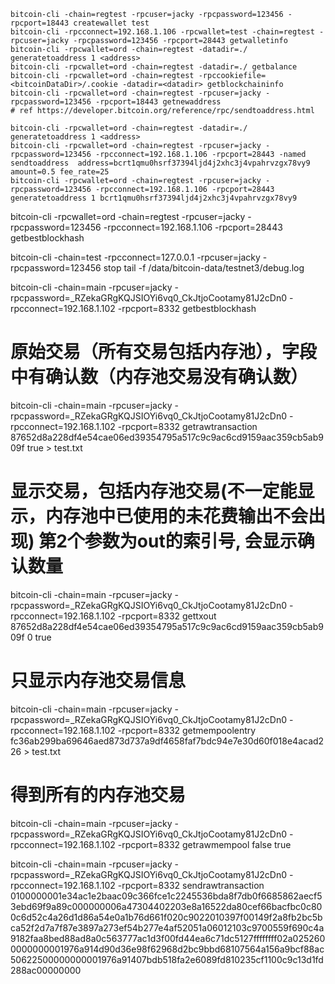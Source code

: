 ```shell
bitcoin-cli -chain=regtest -rpcuser=jacky -rpcpassword=123456 -rpcport=18443 createwallet test
bitcoin-cli -rpcconnect=192.168.1.106 -rpcwallet=test -chain=regtest -rpcuser=jacky -rpcpassword=123456 -rpcport=28443 getwalletinfo
bitcoin-cli -rpcwallet=ord -chain=regtest -datadir=./ generatetoaddress 1 <address>
bitcoin-cli -rpcwallet=ord -chain=regtest -datadir=./ getbalance
bitcoin-cli -rpcwallet=ord -chain=regtest -rpccookiefile=<bitcoinDataDir>/.cookie -datadir=<datadir> getblockchaininfo
bitcoin-cli -rpcwallet=ord -chain=regtest -rpcuser=jacky -rpcpassword=123456 -rpcport=18443 getnewaddress
# ref https://developer.bitcoin.org/reference/rpc/sendtoaddress.html

bitcoin-cli -rpcwallet=ord -chain=regtest -datadir=./ generatetoaddress 1 <address>
bitcoin-cli -rpcwallet=ord -chain=regtest -rpcuser=jacky -rpcpassword=123456 -rpcconnect=192.168.1.106 -rpcport=28443 -named sendtoaddress  address=bcrt1qmu0hsrf37394ljd4j2xhc3j4vpahrvzgx78vy9 amount=0.5 fee_rate=25
bitcoin-cli -rpcwallet=ord -chain=regtest -rpcuser=jacky -rpcpassword=123456 -rpcconnect=192.168.1.106 -rpcport=28443 generatetoaddress 1 bcrt1qmu0hsrf37394ljd4j2xhc3j4vpahrvzgx78vy9
```

bitcoin-cli -rpcwallet=ord -chain=regtest -rpcuser=jacky -rpcpassword=123456 -rpcconnect=192.168.1.106 -rpcport=28443 getbestblockhash

bitcoin-cli -chain=test -rpcconnect=127.0.0.1 -rpcuser=jacky -rpcpassword=123456 stop
tail -f /data/bitcoin-data/testnet3/debug.log

bitcoin-cli -chain=main -rpcuser=jacky -rpcpassword=_RZekaGRgKQJSIOYi6vq0_CkJtjoCootamy81J2cDn0 -rpcconnect=192.168.1.102 -rpcport=8332 getbestblockhash

# 原始交易（所有交易包括内存池），字段中有确认数（内存池交易没有确认数）
bitcoin-cli -chain=main -rpcuser=jacky -rpcpassword=_RZekaGRgKQJSIOYi6vq0_CkJtjoCootamy81J2cDn0 -rpcconnect=192.168.1.102 -rpcport=8332 getrawtransaction 87652d8a228df4e54cae06ed39354795a517c9c9ac6cd9159aac359cb5ab909f true > test.txt
# 显示交易，包括内存池交易(不一定能显示，内存池中已使用的未花费输出不会出现) 第2个参数为out的索引号, 会显示确认数量
bitcoin-cli -chain=main -rpcuser=jacky -rpcpassword=_RZekaGRgKQJSIOYi6vq0_CkJtjoCootamy81J2cDn0 -rpcconnect=192.168.1.102 -rpcport=8332 gettxout 87652d8a228df4e54cae06ed39354795a517c9c9ac6cd9159aac359cb5ab909f 0 true
# 只显示内存池交易信息
bitcoin-cli -chain=main -rpcuser=jacky -rpcpassword=_RZekaGRgKQJSIOYi6vq0_CkJtjoCootamy81J2cDn0 -rpcconnect=192.168.1.102 -rpcport=8332 getmempoolentry fc36ab299ba69646aed873d737a9df4658faf7bdc94e7e30d60f018e4acad226 > test.txt
# 得到所有的内存池交易
bitcoin-cli -chain=main -rpcuser=jacky -rpcpassword=_RZekaGRgKQJSIOYi6vq0_CkJtjoCootamy81J2cDn0 -rpcconnect=192.168.1.102 -rpcport=8332 getrawmempool false true

bitcoin-cli -chain=main -rpcuser=jacky -rpcpassword=_RZekaGRgKQJSIOYi6vq0_CkJtjoCootamy81J2cDn0 -rpcconnect=192.168.1.102 -rpcport=8332 sendrawtransaction 0100000001e34ac1e2baac09c366fce1c2245536bda8f7db0f6685862aecf53ebd69f9a89c000000006a47304402203e8a16522da80cef66bacfbc0c800c6d52c4a26d1d86a54e0a1b76d661f020c9022010397f00149f2a8fb2bc5bca52f2d7a7f87e3897a273ef54b277e4af52051a06012103c9700559f690c4a9182faa8bed88ad8a0c563777ac1d3f00fd44ea6c71dc5127ffffffff02a0252600000000001976a914d90d36e98f62968d2bc9bbd68107564a156a9bcf88ac50622500000000001976a91407bdb518fa2e6089fd810235cf1100c9c13d1fd288ac00000000